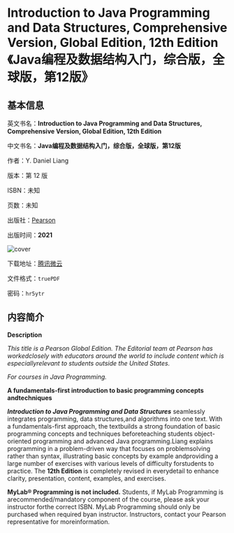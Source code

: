 # Introduction to Java Programming and Data Structures, Comprehensive Version, Global Edition, 12th Edition 《Java编程及数据结构入门，综合版，全球版，第12版》

## 基本信息

英文书名：**Introduction to Java Programming and Data Structures, Comprehensive Version, Global Edition, 12th Edition**

中文书名：**Java编程及数据结构入门，综合版，全球版，第12版**

作者：Y. Daniel Liang

版本：第 12 版

ISBN：未知

页数：未知

出版社：[Pearson](https://www.pearson.com/uk/educators/higher-education-educators/program/Liang-Introduction-to-Java-Programming-and-Data-Structures-Comprehensive-Version-Global-Edition-12th-Edition/PGM100003102014.html)

出版时间：**2021**

<img :src="$withBase('/images/introduction_to_java_programming_and_data_structures.jpg')" alt="cover">

下载地址：[腾讯微云](https://share.weiyun.com/40L3UrCA)

文件格式：`truePDF`

密码：`hr5ytr`

## 内容简介

**Description**

*This title is a Pearson Global Edition. The Editorial team at Pearson has workedclosely with educators around the world to include content which is especiallyrelevant to students outside the United States.*

*For courses in Java Programming.*

**A fundamentals-first introduction to basic programming concepts andtechniques**

***Introduction to Java Programming and Data Structures*** seamlessly integrates programming, data structures,and algorithms into one text. With a fundamentals-first approach, the textbuilds a strong foundation of basic programming concepts and techniques beforeteaching students object-oriented programming and advanced Java programming.Liang explains programming in a problem-driven way that focuses on problemsolving rather than syntax, illustrating basic concepts by example andproviding a large number of exercises with various levels of difficulty forstudents to practice. The **12th Edition** is completely revised in everydetail to enhance clarity, presentation, content, examples, and exercises.

**MyLab® Programming is not included.** Students, if MyLab Programming is arecommended/mandatory component of the course, please ask your instructor forthe correct ISBN. MyLab Programming should only be purchased when required byan instructor. Instructors, contact your Pearson representative for moreinformation.
